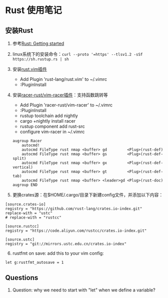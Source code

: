 # Rust 使用笔记

## 安装Rust

1. 参考[Rust: Getting started](https://www.rust-lang.org/learn/get-started)

2. linux系统下的安装命令：`curl --proto '=https' --tlsv1.2 -sSf https://sh.rustup.rs | sh`

3. 安装[rust.vim插件](https://github.com/rust-lang/rust.vim)
    - Add Plugin 'rust-lang/rust.vim' to ~/.vimrc
    - :PluginInstall

4. 安装[racer-rust/vim-racer插件](https://github.com/racer-rust/vim-racer)：支持函数跳转等
    - Add Plugin 'racer-rust/vim-racer' to ~/.vimrc
    - :PluginInstall
    - rustup toolchain add nightly
    - cargo +nightly install racer
    - rustup component add rust-src
    - configure vim-racer in ~/.vimrc
    ```
    augroup Racer
        autocmd!
        autocmd FileType rust nmap <buffer> gd         <Plug>(rust-def)
        autocmd FileType rust nmap <buffer> gs         <Plug>(rust-def-split)
        autocmd FileType rust nmap <buffer> gx         <Plug>(rust-def-vertical)
        autocmd FileType rust nmap <buffer> gt         <Plug>(rust-def-tab)
        autocmd FileType rust nmap <buffer> <leader>gd <Plug>(rust-doc)
    augroup END
    ```

5. 更换crates源：在$HOME/.cargo/目录下新建config文件，并添加以下内容：
```
[source.crates-io]
registry = "https://github.com/rust-lang/crates.io-index.git"
replace-with = "ustc"
# replace-with = "rustcc"

[source.rustcc]
registry = "https://code.aliyun.com/rustcc/crates.io-index.git"

[source.ustc]
registry = "git://mirrors.ustc.edu.cn/crates.io-index"
```

6. rustfmt on save: add this to your vim config:
```
let g:rustfmt_autosave = 1
```

## Questions

1. Question: why we need to start with "let" when we define a variable?
